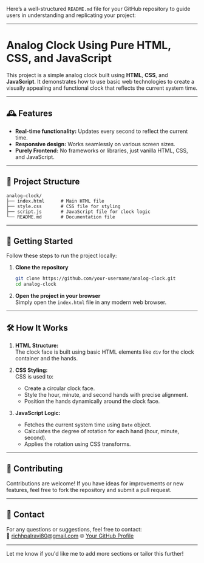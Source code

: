 

Here’s a well-structured `README.md` file for your GitHub repository to guide users in understanding and replicating your project:

---

# Analog Clock Using Pure HTML, CSS, and JavaScript

This project is a simple analog clock built using **HTML**, **CSS**, and **JavaScript**. It demonstrates how to use basic web technologies to create a visually appealing and functional clock that reflects the current system time.

---

## 🕰️ Features

- **Real-time functionality:** Updates every second to reflect the current time.
- **Responsive design:** Works seamlessly on various screen sizes.
- **Purely Frontend:** No frameworks or libraries, just vanilla HTML, CSS, and JavaScript.

---

## 📂 Project Structure

```
analog-clock/
├── index.html      # Main HTML file
├── style.css       # CSS file for styling
├── script.js       # JavaScript file for clock logic
└── README.md       # Documentation file
```

---

## 🚀 Getting Started

Follow these steps to run the project locally:

1. **Clone the repository**  
   ```bash
   git clone https://github.com/your-username/analog-clock.git
   cd analog-clock
   ```

2. **Open the project in your browser**  
   Simply open the `index.html` file in any modern web browser.

---

## 🛠️ How It Works

1. **HTML Structure:**  
   The clock face is built using basic HTML elements like `div` for the clock container and the hands.

2. **CSS Styling:**  
   CSS is used to:
   - Create a circular clock face.
   - Style the hour, minute, and second hands with precise alignment.
   - Position the hands dynamically around the clock face.

3. **JavaScript Logic:**  
   - Fetches the current system time using `Date` object.
   - Calculates the degree of rotation for each hand (hour, minute, second).
   - Applies the rotation using CSS transforms.

---




## 🤝 Contributing

Contributions are welcome! If you have ideas for improvements or new features, feel free to fork the repository and submit a pull request.

---


## 📧 Contact

For any questions or suggestions, feel free to contact:  
📧 richhpalravi80@gmail.com 
🌐 [Your GitHub Profile](https://github.com/raviprajapati0511)

---

Let me know if you'd like me to add more sections or tailor this further!